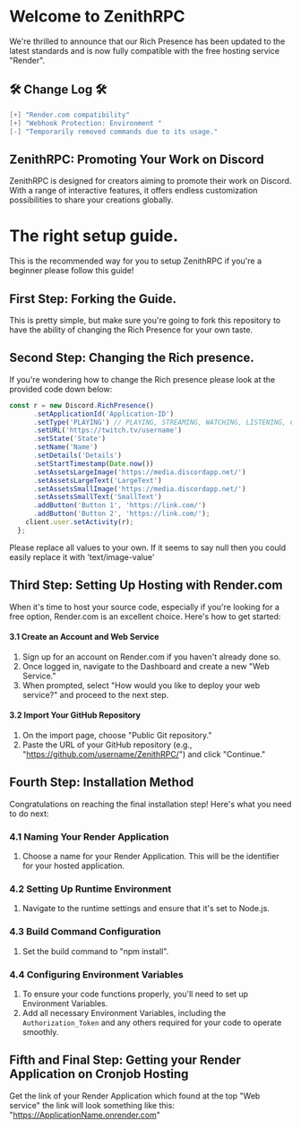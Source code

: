 # Welcome to ZenithRPC

We're thrilled to announce that our Rich Presence has been updated to the latest standards and is now fully compatible with the free hosting service "Render".

## 🛠️ Change Log 🛠️
```di
[+] "Render.com compatibility"
[+] "Webhook Protection: Environment "
[-] "Temporarily removed commands due to its usage."
```
## ZenithRPC: Promoting Your Work on Discord
ZenithRPC is designed for creators aiming to promote their work on Discord. With a range of interactive features, it offers endless customization possibilities to share your creations globally.

# The right setup guide.
This is the recommended way for you to setup ZenithRPC if you're a beginner please follow this guide!

## First Step: Forking the Guide.
This is pretty simple, but make sure you're going to fork this repository to have the ability of changing the Rich Presence for your own taste.


## Second Step: Changing the Rich presence.
If you're wondering how to change the Rich presence please look at the provided code down below:
```js
const r = new Discord.RichPresence()
      .setApplicationId('Application-ID')
      .setType('PLAYING') // PLAYING, STREAMING, WATCHING, LISTENING, COMPETING 
      .setURL('https://twitch.tv/username')
      .setState('State')
      .setName('Name')
      .setDetails('Details')
      .setStartTimestamp(Date.now())
      .setAssetsLargeImage('https://media.discordapp.net/')
      .setAssetsLargeText('LargeText')
      .setAssetsSmallImage('https://media.discordapp.net/')
      .setAssetsSmallText('SmallText')
      .addButton('Button 1', 'https://link.com/')
      .addButton('Button 2', 'https://link.com/');
    client.user.setActivity(r);
  };
```
Please replace all values to your own. If it seems to say null then you could easily replace it with 'text/image-value'

## Third Step: Setting Up Hosting with Render.com

When it's time to host your source code, especially if you're looking for a free option, Render.com is an excellent choice. Here's how to get started:

#### 3.1 Create an Account and Web Service
1. Sign up for an account on Render.com if you haven't already done so.
2. Once logged in, navigate to the Dashboard and create a new "Web Service."
3. When prompted, select "How would you like to deploy your web service?" and proceed to the next step.

#### 3.2 Import Your GitHub Repository
1. On the import page, choose "Public Git repository."
2. Paste the URL of your GitHub repository (e.g., "https://github.com/username/ZenithRPC/") and click "Continue."

## Fourth Step: Installation Method

Congratulations on reaching the final installation step! Here's what you need to do next:

### 4.1 Naming Your Render Application
1. Choose a name for your Render Application. This will be the identifier for your hosted application.

### 4.2 Setting Up Runtime Environment
1. Navigate to the runtime settings and ensure that it's set to Node.js.

### 4.3 Build Command Configuration
1. Set the build command to "npm install".

### 4.4 Configuring Environment Variables
1. To ensure your code functions properly, you'll need to set up Environment Variables.
2. Add all necessary Environment Variables, including the `Authorization_Token` and any others required for your code to operate smoothly.

## Fifth and Final Step: Getting your Render Application on Cronjob Hosting
Get the link of your Render Application which found at the top "Web service" the link will look something like this: "https://ApplicationName.onrender.com"
